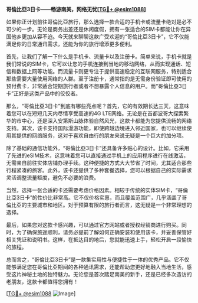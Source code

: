 **哥倫比亞3日卡——畅游南美，网络无忧[[TG💪+ @esim1088](https://t.me/s/esim1088)]**

如果你正计划前往哥倫比亞旅行，那么选择一款合适的手机卡或流量卡绝对是必不可少的一步。无论是商务出差还是休闲度假，拥有一张适合的SIM卡都能让你在异国他乡更加从容不迫。今天就来聊聊这款广受欢迎的“哥倫比亞3日卡”，它不仅能满足你的日常通讯需求，还能为你的旅行增添更多便利。

首先，让我们了解一下什么是手机卡、流量卡以及注册卡。简单来说，手机卡就是我们常说的SIM卡，它可以让您的手机连接到当地的移动网络，从而实现通话、短信和数据上网等功能。而流量卡则更专注于提供高速稳定的互联网服务，特别适合那些需要大量使用网络的人群。至于注册卡，通常指的是无需身份验证即可使用的预付费卡，非常适合短期旅行者或者不想暴露个人信息的用户。而“哥倫比亞3日卡”正好是这类产品中的佼佼者。

那么，“哥倫比亞3日卡”到底有哪些亮点呢？首先，它的有效期长达三天，这意味着您可以在短短几天内尽情享受高速的4G LTE网络。无论是在首都波哥大探索繁华的市中心，还是深入安第斯山脉体验自然风光，这款卡都能为您提供流畅的网络支持。其次，该卡支持国际漫游功能，即使跨越边境进入邻近国家，也可以继续使用其提供的网络服务，这对于喜欢自由行的朋友来说无疑是一个巨大的加分项。

除了基础的通信功能外，“哥倫比亞3日卡”还具备许多贴心的设计。比如，它采用了先进的eSIM技术，这意味着您可以直接通过手机上的应用程序进行在线激活，无需亲自前往实体店铺办理手续。这种便捷的方式大大节省了时间，尤其适合那些行程紧凑的旅客。此外，该卡还提供了多种套餐选择，您可以根据自己的实际需求灵活调整流量额度，避免不必要的浪费。

当然，选择一张合适的卡还需要考虑价格因素。相较于传统的实体SIM卡，“哥倫比亞3日卡”的性价比非常高。它不仅价格实惠，而且覆盖范围广，几乎涵盖了哥倫比亞的主要城市和地区。对于预算有限的旅行者而言，这无疑是一个非常理想的选择。

最后，如果您对这款卡感兴趣，可以通过官方网站或者授权经销商进行购买。同时，为了确保旅途顺利，请务必提前了解如何正确安装和使用该卡，并妥善保管好相关凭证和说明书。这样，在抵达目的地后，您就能迅速上手，轻松开启一段愉快的旅程。

总而言之，“哥倫比亞3日卡”是一款集实用性与便捷性于一体的优秀产品。它不仅能够满足您在哥倫比亞期间的各种通讯需求，还能帮助您更好地融入当地生活，感受这片神秘土地的独特魅力。无论您是首次踏足南美的新手，还是已经多次造访的老朋友，这款卡都值得您拥有！

[[TG💪+ @esim1088](https://t.me/s/esim1088) ![Image](https://i.postimg.cc/4NQfJmqS/Snipaste-2025-05-13-00-14-12.png)]